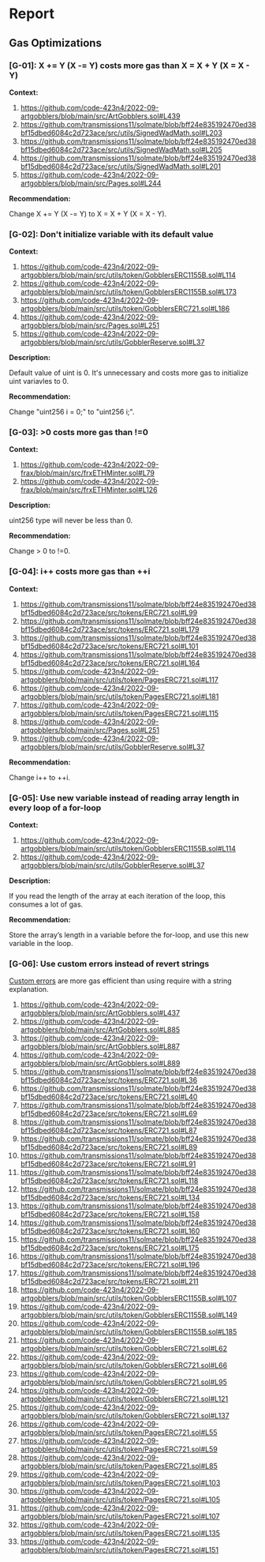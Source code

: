 # Report
## Gas Optimizations ## 

### [G-01]: X += Y (X -= Y) costs more gas than X = X + Y (X = X - Y) 
**Context:** 

1. https://github.com/code-423n4/2022-09-artgobblers/blob/main/src/ArtGobblers.sol#L439
2. https://github.com/transmissions11/solmate/blob/bff24e835192470ed38bf15dbed6084c2d723ace/src/utils/SignedWadMath.sol#L203
3. https://github.com/transmissions11/solmate/blob/bff24e835192470ed38bf15dbed6084c2d723ace/src/utils/SignedWadMath.sol#L205
4. https://github.com/transmissions11/solmate/blob/bff24e835192470ed38bf15dbed6084c2d723ace/src/utils/SignedWadMath.sol#L201
5. https://github.com/code-423n4/2022-09-artgobblers/blob/main/src/Pages.sol#L244

**Recommendation:**

Change X += Y (X -= Y) to X = X + Y (X = X - Y).

### [G-02]: Don't initialize variable with its default value 
**Context:** 

1. https://github.com/code-423n4/2022-09-artgobblers/blob/main/src/utils/token/GobblersERC1155B.sol#L114
2. https://github.com/code-423n4/2022-09-artgobblers/blob/main/src/utils/token/GobblersERC1155B.sol#L173
3. https://github.com/code-423n4/2022-09-artgobblers/blob/main/src/utils/token/GobblersERC721.sol#L186
4. https://github.com/code-423n4/2022-09-artgobblers/blob/main/src/Pages.sol#L251
5. https://github.com/code-423n4/2022-09-artgobblers/blob/main/src/utils/GobblerReserve.sol#L37


**Description:**

Default value of uint is 0. It's unnecessary and costs more gas to initialize uint variavles to 0.

**Recommendation:**

Change "uint256 i = 0;" to "uint256 i;".


### [G-03]: >0 costs more gas than !=0 
**Context:** 

1. https://github.com/code-423n4/2022-09-frax/blob/main/src/frxETHMinter.sol#L79
2. https://github.com/code-423n4/2022-09-frax/blob/main/src/frxETHMinter.sol#L126

**Description:**

uint256 type will never be less than 0.

**Recommendation:**

Change > 0 to !=0.

### [G-04]: i++ costs more gas than ++i
**Context:**

1. https://github.com/transmissions11/solmate/blob/bff24e835192470ed38bf15dbed6084c2d723ace/src/tokens/ERC721.sol#L99
2. https://github.com/transmissions11/solmate/blob/bff24e835192470ed38bf15dbed6084c2d723ace/src/tokens/ERC721.sol#L179
3. https://github.com/transmissions11/solmate/blob/bff24e835192470ed38bf15dbed6084c2d723ace/src/tokens/ERC721.sol#L101
4. https://github.com/transmissions11/solmate/blob/bff24e835192470ed38bf15dbed6084c2d723ace/src/tokens/ERC721.sol#L164
5. https://github.com/code-423n4/2022-09-artgobblers/blob/main/src/utils/token/PagesERC721.sol#L117
6. https://github.com/code-423n4/2022-09-artgobblers/blob/main/src/utils/token/PagesERC721.sol#L181
7. https://github.com/code-423n4/2022-09-artgobblers/blob/main/src/utils/token/PagesERC721.sol#L115
8. https://github.com/code-423n4/2022-09-artgobblers/blob/main/src/Pages.sol#L251
9. https://github.com/code-423n4/2022-09-artgobblers/blob/main/src/utils/GobblerReserve.sol#L37

**Recommendation:**

Change i++ to ++i.

### [G-05]: Use new variable instead of reading array length in every loop of a for-loop
**Context:**

1. https://github.com/code-423n4/2022-09-artgobblers/blob/main/src/utils/token/GobblersERC1155B.sol#L114
2. https://github.com/code-423n4/2022-09-artgobblers/blob/main/src/utils/GobblerReserve.sol#L37

**Description:**

If you read the length of the array at each iteration of the loop, this consumes a lot of gas.

**Recommendation:**

Store the array’s length in a variable before the for-loop, and use this new variable in the loop.


### [G-06]: Use custom errors instead of revert strings 

[Custom errors](https://blog.soliditylang.org/2021/04/21/custom-errors/) are more gas efficient than using require with a string explanation.

1. https://github.com/code-423n4/2022-09-artgobblers/blob/main/src/ArtGobblers.sol#L437
2. https://github.com/code-423n4/2022-09-artgobblers/blob/main/src/ArtGobblers.sol#L885
3. https://github.com/code-423n4/2022-09-artgobblers/blob/main/src/ArtGobblers.sol#L887
4. https://github.com/code-423n4/2022-09-artgobblers/blob/main/src/ArtGobblers.sol#L889
5. https://github.com/transmissions11/solmate/blob/bff24e835192470ed38bf15dbed6084c2d723ace/src/tokens/ERC721.sol#L36
6. https://github.com/transmissions11/solmate/blob/bff24e835192470ed38bf15dbed6084c2d723ace/src/tokens/ERC721.sol#L40
7. https://github.com/transmissions11/solmate/blob/bff24e835192470ed38bf15dbed6084c2d723ace/src/tokens/ERC721.sol#L69
8. https://github.com/transmissions11/solmate/blob/bff24e835192470ed38bf15dbed6084c2d723ace/src/tokens/ERC721.sol#L87
9. https://github.com/transmissions11/solmate/blob/bff24e835192470ed38bf15dbed6084c2d723ace/src/tokens/ERC721.sol#L89
10. https://github.com/transmissions11/solmate/blob/bff24e835192470ed38bf15dbed6084c2d723ace/src/tokens/ERC721.sol#L91
11. https://github.com/transmissions11/solmate/blob/bff24e835192470ed38bf15dbed6084c2d723ace/src/tokens/ERC721.sol#L118
12. https://github.com/transmissions11/solmate/blob/bff24e835192470ed38bf15dbed6084c2d723ace/src/tokens/ERC721.sol#L134
13. https://github.com/transmissions11/solmate/blob/bff24e835192470ed38bf15dbed6084c2d723ace/src/tokens/ERC721.sol#L158
14. https://github.com/transmissions11/solmate/blob/bff24e835192470ed38bf15dbed6084c2d723ace/src/tokens/ERC721.sol#L160
15. https://github.com/transmissions11/solmate/blob/bff24e835192470ed38bf15dbed6084c2d723ace/src/tokens/ERC721.sol#L175
16. https://github.com/transmissions11/solmate/blob/bff24e835192470ed38bf15dbed6084c2d723ace/src/tokens/ERC721.sol#L196
17. https://github.com/transmissions11/solmate/blob/bff24e835192470ed38bf15dbed6084c2d723ace/src/tokens/ERC721.sol#L211
18. https://github.com/code-423n4/2022-09-artgobblers/blob/main/src/utils/token/GobblersERC1155B.sol#L107
19. https://github.com/code-423n4/2022-09-artgobblers/blob/main/src/utils/token/GobblersERC1155B.sol#L149
20. https://github.com/code-423n4/2022-09-artgobblers/blob/main/src/utils/token/GobblersERC1155B.sol#L185
21. https://github.com/code-423n4/2022-09-artgobblers/blob/main/src/utils/token/GobblersERC721.sol#L62
22. https://github.com/code-423n4/2022-09-artgobblers/blob/main/src/utils/token/GobblersERC721.sol#L66
23. https://github.com/code-423n4/2022-09-artgobblers/blob/main/src/utils/token/GobblersERC721.sol#L95
24. https://github.com/code-423n4/2022-09-artgobblers/blob/main/src/utils/token/GobblersERC721.sol#L121
25. https://github.com/code-423n4/2022-09-artgobblers/blob/main/src/utils/token/GobblersERC721.sol#L137
26. https://github.com/code-423n4/2022-09-artgobblers/blob/main/src/utils/token/PagesERC721.sol#L55
27. https://github.com/code-423n4/2022-09-artgobblers/blob/main/src/utils/token/PagesERC721.sol#L59
28. https://github.com/code-423n4/2022-09-artgobblers/blob/main/src/utils/token/PagesERC721.sol#L85
29. https://github.com/code-423n4/2022-09-artgobblers/blob/main/src/utils/token/PagesERC721.sol#L103
30. https://github.com/code-423n4/2022-09-artgobblers/blob/main/src/utils/token/PagesERC721.sol#L105
31. https://github.com/code-423n4/2022-09-artgobblers/blob/main/src/utils/token/PagesERC721.sol#L107
32. https://github.com/code-423n4/2022-09-artgobblers/blob/main/src/utils/token/PagesERC721.sol#L135
33. https://github.com/code-423n4/2022-09-artgobblers/blob/main/src/utils/token/PagesERC721.sol#L151
